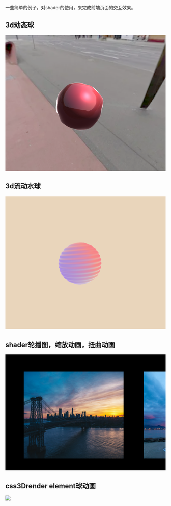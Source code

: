 一些简单的例子，对shader的使用，来完成前端页面的交互效果。
## 3d动态球
<img src='./shader-map/public/1705285099531.jpg'/>

## 3d流动水球
<img src='./shader-map/public/1705285132436.jpg'/>

## shader轮播图，缩放动画，扭曲动画
<img src='./shader-map/public/1705285057210.jpg'/>

## css3Drender element球动画
<img src='./shader-map/public/1705917049537.jpg' />
